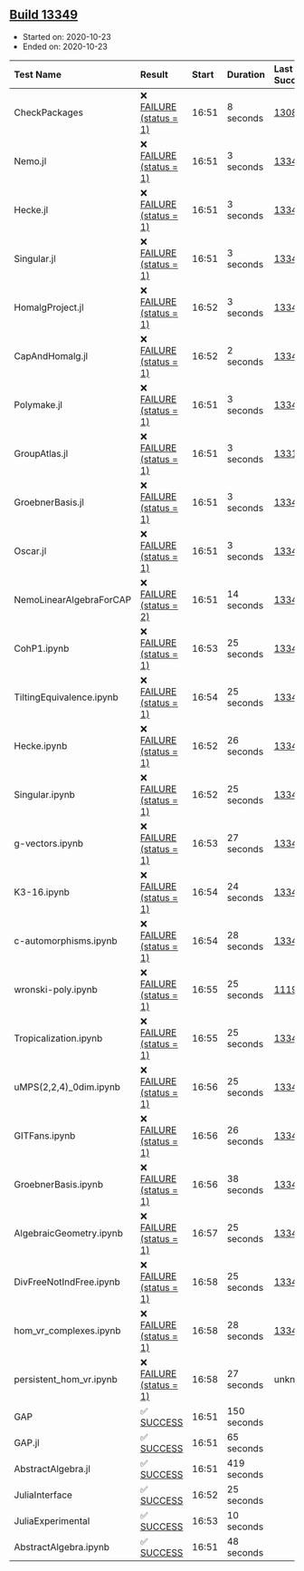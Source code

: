 ## [Build 13349](https://oscarci.mathematik.uni-kl.de/job/oscar/13349/)

* Started on: 2020-10-23
* Ended on: 2020-10-23

| Test Name    | Result | Start | Duration | Last Success | First Failure |
|:-------------|:-------|:------|:---------|:-------------|:--------------|
| CheckPackages | ❌ [FAILURE (status = 1)](https://oscarci.mathematik.uni-kl.de/job/oscar/13349/artifact/logs/build-13349/CheckPackages.log) | 16:51 | 8 seconds | [13085](https://oscarci.mathematik.uni-kl.de/job/oscar/13085/) | [13086](https://oscarci.mathematik.uni-kl.de/job/oscar/13086/) |
| Nemo.jl | ❌ [FAILURE (status = 1)](https://oscarci.mathematik.uni-kl.de/job/oscar/13349/artifact/logs/build-13349/Nemo.jl.log) | 16:51 | 3 seconds | [13348](https://oscarci.mathematik.uni-kl.de/job/oscar/13348/) | [13349](https://oscarci.mathematik.uni-kl.de/job/oscar/13349/) |
| Hecke.jl | ❌ [FAILURE (status = 1)](https://oscarci.mathematik.uni-kl.de/job/oscar/13349/artifact/logs/build-13349/Hecke.jl.log) | 16:51 | 3 seconds | [13341](https://oscarci.mathematik.uni-kl.de/job/oscar/13341/) | [13342](https://oscarci.mathematik.uni-kl.de/job/oscar/13342/) |
| Singular.jl | ❌ [FAILURE (status = 1)](https://oscarci.mathematik.uni-kl.de/job/oscar/13349/artifact/logs/build-13349/Singular.jl.log) | 16:51 | 3 seconds | [13348](https://oscarci.mathematik.uni-kl.de/job/oscar/13348/) | [13349](https://oscarci.mathematik.uni-kl.de/job/oscar/13349/) |
| HomalgProject.jl | ❌ [FAILURE (status = 1)](https://oscarci.mathematik.uni-kl.de/job/oscar/13349/artifact/logs/build-13349/HomalgProject.jl.log) | 16:52 | 3 seconds | [13348](https://oscarci.mathematik.uni-kl.de/job/oscar/13348/) | [13349](https://oscarci.mathematik.uni-kl.de/job/oscar/13349/) |
| CapAndHomalg.jl | ❌ [FAILURE (status = 1)](https://oscarci.mathematik.uni-kl.de/job/oscar/13349/artifact/logs/build-13349/CapAndHomalg.jl.log) | 16:52 | 2 seconds | [13347](https://oscarci.mathematik.uni-kl.de/job/oscar/13347/) | [13348](https://oscarci.mathematik.uni-kl.de/job/oscar/13348/) |
| Polymake.jl | ❌ [FAILURE (status = 1)](https://oscarci.mathematik.uni-kl.de/job/oscar/13349/artifact/logs/build-13349/Polymake.jl.log) | 16:51 | 3 seconds | [13348](https://oscarci.mathematik.uni-kl.de/job/oscar/13348/) | [13349](https://oscarci.mathematik.uni-kl.de/job/oscar/13349/) |
| GroupAtlas.jl | ❌ [FAILURE (status = 1)](https://oscarci.mathematik.uni-kl.de/job/oscar/13349/artifact/logs/build-13349/GroupAtlas.jl.log) | 16:51 | 3 seconds | [13311](https://oscarci.mathematik.uni-kl.de/job/oscar/13311/) | [13312](https://oscarci.mathematik.uni-kl.de/job/oscar/13312/) |
| GroebnerBasis.jl | ❌ [FAILURE (status = 1)](https://oscarci.mathematik.uni-kl.de/job/oscar/13349/artifact/logs/build-13349/GroebnerBasis.jl.log) | 16:51 | 3 seconds | [13348](https://oscarci.mathematik.uni-kl.de/job/oscar/13348/) | [13349](https://oscarci.mathematik.uni-kl.de/job/oscar/13349/) |
| Oscar.jl | ❌ [FAILURE (status = 1)](https://oscarci.mathematik.uni-kl.de/job/oscar/13349/artifact/logs/build-13349/Oscar.jl.log) | 16:51 | 3 seconds | [13348](https://oscarci.mathematik.uni-kl.de/job/oscar/13348/) | [13349](https://oscarci.mathematik.uni-kl.de/job/oscar/13349/) |
| NemoLinearAlgebraForCAP | ❌ [FAILURE (status = 2)](https://oscarci.mathematik.uni-kl.de/job/oscar/13349/artifact/logs/build-13349/NemoLinearAlgebraForCAP.log) | 16:51 | 14 seconds | [13348](https://oscarci.mathematik.uni-kl.de/job/oscar/13348/) | [13349](https://oscarci.mathematik.uni-kl.de/job/oscar/13349/) |
| CohP1.ipynb | ❌ [FAILURE (status = 1)](https://oscarci.mathematik.uni-kl.de/job/oscar/13349/artifact/logs/build-13349/CohP1.ipynb.log) | 16:53 | 25 seconds | [13348](https://oscarci.mathematik.uni-kl.de/job/oscar/13348/) | [13349](https://oscarci.mathematik.uni-kl.de/job/oscar/13349/) |
| TiltingEquivalence.ipynb | ❌ [FAILURE (status = 1)](https://oscarci.mathematik.uni-kl.de/job/oscar/13349/artifact/logs/build-13349/TiltingEquivalence.ipynb.log) | 16:54 | 25 seconds | [13348](https://oscarci.mathematik.uni-kl.de/job/oscar/13348/) | [13349](https://oscarci.mathematik.uni-kl.de/job/oscar/13349/) |
| Hecke.ipynb | ❌ [FAILURE (status = 1)](https://oscarci.mathematik.uni-kl.de/job/oscar/13349/artifact/logs/build-13349/Hecke.ipynb.log) | 16:52 | 26 seconds | [13341](https://oscarci.mathematik.uni-kl.de/job/oscar/13341/) | [13342](https://oscarci.mathematik.uni-kl.de/job/oscar/13342/) |
| Singular.ipynb | ❌ [FAILURE (status = 1)](https://oscarci.mathematik.uni-kl.de/job/oscar/13349/artifact/logs/build-13349/Singular.ipynb.log) | 16:52 | 25 seconds | [13348](https://oscarci.mathematik.uni-kl.de/job/oscar/13348/) | [13349](https://oscarci.mathematik.uni-kl.de/job/oscar/13349/) |
| g-vectors.ipynb | ❌ [FAILURE (status = 1)](https://oscarci.mathematik.uni-kl.de/job/oscar/13349/artifact/logs/build-13349/g-vectors.ipynb.log) | 16:53 | 27 seconds | [13348](https://oscarci.mathematik.uni-kl.de/job/oscar/13348/) | [13349](https://oscarci.mathematik.uni-kl.de/job/oscar/13349/) |
| K3-16.ipynb | ❌ [FAILURE (status = 1)](https://oscarci.mathematik.uni-kl.de/job/oscar/13349/artifact/logs/build-13349/K3-16.ipynb.log) | 16:54 | 24 seconds | [13348](https://oscarci.mathematik.uni-kl.de/job/oscar/13348/) | [13349](https://oscarci.mathematik.uni-kl.de/job/oscar/13349/) |
| c-automorphisms.ipynb | ❌ [FAILURE (status = 1)](https://oscarci.mathematik.uni-kl.de/job/oscar/13349/artifact/logs/build-13349/c-automorphisms.ipynb.log) | 16:54 | 28 seconds | [13348](https://oscarci.mathematik.uni-kl.de/job/oscar/13348/) | [13349](https://oscarci.mathematik.uni-kl.de/job/oscar/13349/) |
| wronski-poly.ipynb | ❌ [FAILURE (status = 1)](https://oscarci.mathematik.uni-kl.de/job/oscar/13349/artifact/logs/build-13349/wronski-poly.ipynb.log) | 16:55 | 25 seconds | [11192](https://oscarci.mathematik.uni-kl.de/job/oscar/11192/) | [11193](https://oscarci.mathematik.uni-kl.de/job/oscar/11193/) |
| Tropicalization.ipynb | ❌ [FAILURE (status = 1)](https://oscarci.mathematik.uni-kl.de/job/oscar/13349/artifact/logs/build-13349/Tropicalization.ipynb.log) | 16:55 | 25 seconds | [13348](https://oscarci.mathematik.uni-kl.de/job/oscar/13348/) | [13349](https://oscarci.mathematik.uni-kl.de/job/oscar/13349/) |
| uMPS(2,2,4)_0dim.ipynb | ❌ [FAILURE (status = 1)](https://oscarci.mathematik.uni-kl.de/job/oscar/13349/artifact/logs/build-13349/uMPS-2-2-4-_0dim.ipynb.log) | 16:56 | 25 seconds | [13348](https://oscarci.mathematik.uni-kl.de/job/oscar/13348/) | [13349](https://oscarci.mathematik.uni-kl.de/job/oscar/13349/) |
| GITFans.ipynb | ❌ [FAILURE (status = 1)](https://oscarci.mathematik.uni-kl.de/job/oscar/13349/artifact/logs/build-13349/GITFans.ipynb.log) | 16:56 | 26 seconds | [13348](https://oscarci.mathematik.uni-kl.de/job/oscar/13348/) | [13349](https://oscarci.mathematik.uni-kl.de/job/oscar/13349/) |
| GroebnerBasis.ipynb | ❌ [FAILURE (status = 1)](https://oscarci.mathematik.uni-kl.de/job/oscar/13349/artifact/logs/build-13349/GroebnerBasis.ipynb.log) | 16:56 | 38 seconds | [13347](https://oscarci.mathematik.uni-kl.de/job/oscar/13347/) | [13348](https://oscarci.mathematik.uni-kl.de/job/oscar/13348/) |
| AlgebraicGeometry.ipynb | ❌ [FAILURE (status = 1)](https://oscarci.mathematik.uni-kl.de/job/oscar/13349/artifact/logs/build-13349/AlgebraicGeometry.ipynb.log) | 16:57 | 25 seconds | [13341](https://oscarci.mathematik.uni-kl.de/job/oscar/13341/) | [13342](https://oscarci.mathematik.uni-kl.de/job/oscar/13342/) |
| DivFreeNotIndFree.ipynb | ❌ [FAILURE (status = 1)](https://oscarci.mathematik.uni-kl.de/job/oscar/13349/artifact/logs/build-13349/DivFreeNotIndFree.ipynb.log) | 16:58 | 25 seconds | [13348](https://oscarci.mathematik.uni-kl.de/job/oscar/13348/) | [13349](https://oscarci.mathematik.uni-kl.de/job/oscar/13349/) |
| hom_vr_complexes.ipynb | ❌ [FAILURE (status = 1)](https://oscarci.mathematik.uni-kl.de/job/oscar/13349/artifact/logs/build-13349/hom_vr_complexes.ipynb.log) | 16:58 | 28 seconds | [13348](https://oscarci.mathematik.uni-kl.de/job/oscar/13348/) | [13349](https://oscarci.mathematik.uni-kl.de/job/oscar/13349/) |
| persistent_hom_vr.ipynb | ❌ [FAILURE (status = 1)](https://oscarci.mathematik.uni-kl.de/job/oscar/13349/artifact/logs/build-13349/persistent_hom_vr.ipynb.log) | 16:58 | 27 seconds | unknown | unknown |
| GAP | ✅ [SUCCESS](https://oscarci.mathematik.uni-kl.de/job/oscar/13349/artifact/logs/build-13349/GAP.log) | 16:51 | 150 seconds |  |  |
| GAP.jl | ✅ [SUCCESS](https://oscarci.mathematik.uni-kl.de/job/oscar/13349/artifact/logs/build-13349/GAP.jl.log) | 16:51 | 65 seconds |  |  |
| AbstractAlgebra.jl | ✅ [SUCCESS](https://oscarci.mathematik.uni-kl.de/job/oscar/13349/artifact/logs/build-13349/AbstractAlgebra.jl.log) | 16:51 | 419 seconds |  |  |
| JuliaInterface | ✅ [SUCCESS](https://oscarci.mathematik.uni-kl.de/job/oscar/13349/artifact/logs/build-13349/JuliaInterface.log) | 16:52 | 25 seconds |  |  |
| JuliaExperimental | ✅ [SUCCESS](https://oscarci.mathematik.uni-kl.de/job/oscar/13349/artifact/logs/build-13349/JuliaExperimental.log) | 16:53 | 10 seconds |  |  |
| AbstractAlgebra.ipynb | ✅ [SUCCESS](https://oscarci.mathematik.uni-kl.de/job/oscar/13349/artifact/logs/build-13349/AbstractAlgebra.ipynb.log) | 16:51 | 48 seconds |  |  |
